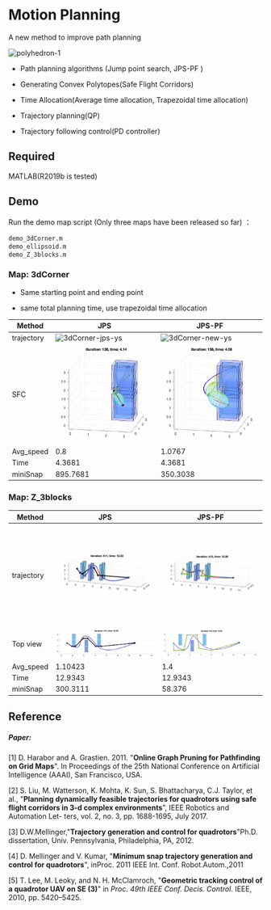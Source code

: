 # Motion Planning

A new method to improve path planning

<img src="gifs/pro2/head.gif" alt="polyhedron-1" width="700">



- Path planning algorithms (Jump point search,  JPS-PF )

- Generating Convex Polytopes(Safe Flight Corridors)

- Time Allocation(Average time allocation, Trapezoidal time allocation)

- Trajectory planning(QP)

- Trajectory following control(PD controller)



## Required

MATLAB(R2019b is tested)



## Demo

Run the demo map script (Only three maps have been released so far) ：

```
demo_3dCorner.m
demo_ellipsoid.m
demo_Z_3blocks.m
```



### Map: 3dCorner

- Same starting point and ending point

- same total planning time, use trapezoidal time allocation

| Method     | JPS                                                          | JPS-PF                                                       |
| ---------- | ------------------------------------------------------------ | ------------------------------------------------------------ |
| trajectory | <img src="gifs/pro2/3dCorner-jps-ys.gif" alt="3dCorner-jps-ys" width="350"> | <img src="gifs/pro2/3dCorner-new-ys.gif" alt="3dCorner-new-ys" width="350"> |
| SFC        | <img src="gifs/pro2/3dCorner-jps-sfc.gif" alt="3dCorner-jps-sfc" width="350"> | <img src="gifs/pro2/3dCorner-new-sfc.gif" alt="3dCorner-new-sfc" width="350"> |
| Avg_speed  | 0.8                                                          | 1.0767                                                       |
| Time       | 4.3681                                                       | 4.3681                                                       |
| miniSnap   | 895.7681                                                     | 350.3038                                                     |

 

### Map: Z_3blocks

| Method     | JPS                                                          | JPS-PF                                                       |
| ---------- | ------------------------------------------------------------ | ------------------------------------------------------------ |
| trajectory | <img src="gifs/pro2/Z_3blocks.gif" alt="Z_3blocks" width="350"> | <img src="gifs/pro2/Z_3blocks-new.gif" alt="Z_3blocks-new" width="350"> |
| Top view   | <img src="imgs/pro2/p2.png" alt="Z_3blocks" width="350">     | <img src="imgs/pro2/p1.png" alt="Z_3blocks-new" width="350"> |
| Avg_speed  | 1.10423                                                      | 1.4                                                          |
| Time       | 12.9343                                                      | 12.9343                                                      |
| miniSnap   | 300.3111                                                     | 58.376                                                       |



## Reference

##### Paper:

[1] D. Harabor and A. Grastien. 2011. "**Online Graph Pruning for Pathfinding on Grid Maps**". In Proceedings of the 25th National Conference on Artificial Intelligence (AAAI), San Francisco, USA.

[2] S. Liu, M. Watterson, K. Mohta, K. Sun, S. Bhattacharya, C.J. Taylor, et al., "**Planning dynamically feasible trajectories for quadrotors using safe flight corridors in 3-d complex environments**", IEEE Robotics and Automation Let- ters, vol. 2, no. 3, pp. 1688-1695, July 2017.

[3] D.W.Mellinger,"**Trajectory generation and control for quadrotors**"Ph.D. dissertation, Univ. Pennsylvania, Philadelphia, PA, 2012.

[4] D. Mellinger and V. Kumar, "**Minimum snap trajectory generation and control for quadrotors**", inProc. 2011 IEEE Int. Conf. Robot.Autom.,2011

[5] T. Lee, M. Leoky, and N. H. McClamroch, "**Geometric tracking control of a quadrotor UAV on SE (3)**" in *Proc. 49th IEEE Conf. Decis. Control*. IEEE, 2010, pp. 5420–5425.

